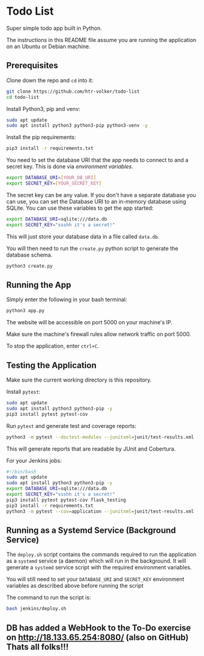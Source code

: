# Todo List

Super simple todo app built in Python.

The instructions in this README file assume you are running the application on an Ubuntu or Debian machine.

## Prerequisites

Clone down the repo and `cd` into it:

```bash
git clone https://github.com/htr-volker/todo-list
cd todo-list
```

Install Python3, pip and venv:

```bash
sudo apt update
sudo apt install python3 python3-pip python3-venv -y
```

Install the pip requirements:

```bash
pip3 install -r requirements.txt
```

You need to set the database URI that the app needs to connect to and a secret key. This is done via *environment variables*.

```bash
export DATABASE_URI=[YOUR_DB_URI]
export SECRET_KEY=[YOUR_SECRET_KEY]
```

The secret key can be any value. If you don't have a separate database you can use, you can set the Database URI to an in-memory database using SQLite. You can use these variables to get the app started:

```bash
export DATABASE_URI=sqlite:///data.db
export SECRET_KEY="ssshh it's a secret!"
```

This will just store your database data in a file called `data.db`.

You will then need to run the `create.py` python script to generate the database schema.

```bash
python3 create.py
```

## Running the App

Simply enter the following in your bash terminal:

```bash
python3 app.py
```

The website will be accessible on port 5000 on your machine's IP.

Make sure the machine's firewall rules allow network traffic on port 5000.

To stop the application, enter `ctrl+C`.

## Testing the Application

Make sure the current working directory is this repository.

Install `pytest`:

```bash
sudo apt update 
sudo apt install python3 python3-pip -y
pip3 install pytest pytest-cov
```

Run `pytest` and generate test and coverage reports:

```bash
python3 -m pytest --doctest-modules --junitxml=junit/test-results.xml --cov=application --cov-report=xml --cov-report=html
```

This will generate reports that are readable by JUnit and Cobertura.

For your Jenkins jobs:

```bash
#!/bin/bash
sudo apt update 
sudo apt install python3 python3-pip -y
export DATABASE_URI=sqlite:///data.db
export SECRET_KEY="ssshh it's a secret!"
pip3 install pytest pytest-cov flask_testing
pip3 install -r requirements.txt
python3 -m pytest --cov=application --junitxml=junit/test-results.xml --cov-report=xml --cov-report=html
```

## Running as a Systemd Service (Background Service)

The `deploy.sh` script contains the commands required to run the application as a `systemd` service (a daemon) which will run in the background. It will generate a `systemd` service script with the required environment variables.

You will still need to set your `DATABASE_URI` and `SECRET_KEY` environment variables as described above before running the script

The command to run the script is:
```bash
bash jenkins/deploy.sh
```



## DB has added a WebHook to the To-Do exercise on http://18.133.65.254:8080/ (also on GitHub) Thats all folks!!!
